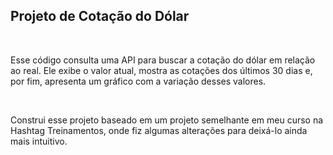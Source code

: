 <h2>Projeto de Cotação do Dólar</h2><br>
<p> Esse código consulta uma API para buscar a cotação do dólar em relação ao real. Ele exibe o valor atual, mostra as cotações dos últimos 30 dias e, por fim, apresenta um gráfico com a variação desses valores. </p><br>
<p> Construi esse projeto baseado em um projeto semelhante em meu curso na Hashtag Treinamentos, onde fiz algumas alterações para deixá-lo ainda mais intuitivo. </p>
